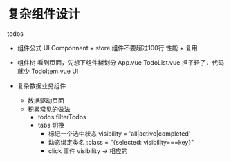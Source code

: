 # 复杂组件设计
todos

- 组件公式
   UI Componnent + store
   组件不要超过100行
   性能 + 复用
- 组件树
看到页面，先想下组件树划分
   App.vue
   TodoList.vue  担子轻了，代码就少
   TodoItem.vue UI


- 复杂数据业务组件
   - 数据驱动页面
   - 积累常见的做法
      - todos filterTodos
      - tabs 切换
          - 标记一个选中状态 visibility = 'all|active|completed'
          - 动态绑定类名 :class = "{selected: visibility===key}"
          - click 事件 visibility -> 相应的
